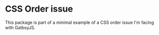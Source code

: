 # CSS Order issue

This package is part of a minimal example of a CSS order issue I'm facing with GatbsyJS.
